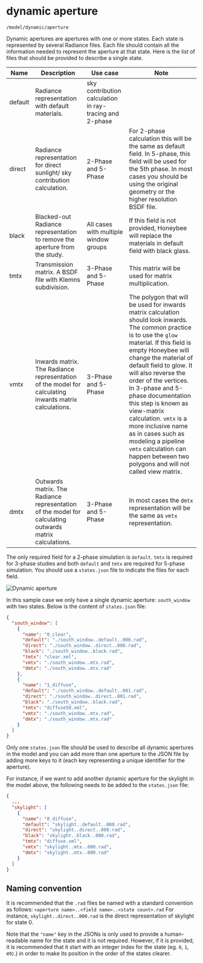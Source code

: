 # dynamic aperture

`/model/dynamic/aperture`

Dynamic apertures are apertures with one or more states. Each state is represented by
several Radiance files. Each file should contain all the information needed to represent
the aperture at that state. Here is the list of files that should be provided to describe
a single state.

| Name | Description | Use case | Note |
| --- | --- | --- | --- |
| default | Radiance representation with default materials. | sky contribution calculation in ray-tracing and 2-phase |
| direct | Radiance representation for direct sunlight/ sky contribution calculation. | 2-Phase and 5-Phase | For 2-phase calculation this will be the same as default field. In 5-phase, this field will be used for the 5th phase. In most cases you should be using the original geometry or the higher resolution BSDF file. |
| black | Blacked-out Radiance representation to remove the aperture from the study. | All cases with multiple window groups | If this field is not provided, Honeybee will replace the materials in default field with black glass. |
| tmtx | Transmission matrix. A BSDF file with Klemns subdivision. | 3-Phase and 5-Phase | This matrix will be used for matrix multiplication. |
| vmtx | Inwards matrix. The Radiance representation of the model for calculating inwards matrix calculations. | 3-Phase and 5-Phase | The polygon that will be used for inwards matrix calculation should look inwards. The common practice is to use the `glow` material. If this field is empty Honeybee will change the material of default field to glow. It will also reverse the order of the vertices. In 3-phase and 5-phase documentation this step is known as view-matrix calculation. `vmtx` is a more inclusive name as in cases such as modeling a pipeline `vmtx` calculation can happen between two polygons and will not called view matrix. |
| dmtx | Outwards matrix. The Radiance representation of the model for calculating outwards matrix calculations. | 3-Phase and 5-Phase | In most cases the `dmtx` representation will be the same as `vmtx` representation.

The only required field for a 2-phase simulation is `default`. `tmtx` is required for
3-phase studies and both `default` and `tmtx` are required for 5-phase simulation. You
should use a `states.json` file to indicate the files for each field.

![Dynamic aperture](https://user-images.githubusercontent.com/2915573/53457693-4cd64580-3a01-11e9-821c-0ac767090059.jpg)

In this sample case we only have a single dynamic aperture: `south_window` with two
states. Below is the content of `states.json` file:

```json
{
  "south_window": [
    {
      "name": "0_clear",
      "default": "./south_window..default..000.rad",
      "direct": "./south_window..direct..000.rad",
      "black": "./south_window..black.rad",
      "tmtx": "clear.xml",
      "vmtx": "./south_window..mtx.rad",
      "dmtx": "./south_window..mtx.rad"
    },
    {
      "name": "1_diffuse",
      "default": "./south_window..default..001.rad",
      "direct": "./south_window..direct..001.rad",
      "black": "./south_window..black.rad",
      "tmtx": "diffuse50.xml",
      "vmtx": "./south_window..mtx.rad",
      "dmtx": "./south_window..mtx.rad"
    }
  ]
}

```

Only one `states.json` file should be used to describe all dynamic apertures in the
model and you can add more than one aperture to the JSON file by adding more keys
to it (each key representing a unique identifier for the aperture).

For instance, if we want to add another dynamic aperture for the skylight in the
model above, the following needs to be added to the `states.json` file:

```json
{
  ...
  "skylight": [
    {
      "name": "0_diffuse",
      "default": "skylight..default..000.rad",
      "direct": "skylight..direct..000.rad",
      "black": "skylight..black..000.rad",
      "tmtx": "diffuse.xml",
      "vmtx": "skylight..mtx..000.rad",
      "dmtx": "skylight..mtx..000.rad"
    }
  ]
}
```

## Naming convention

It is recommended that the `.rad` files be named with a standard convention as follows:
`<aperture name>..<field name>..<state count>.rad`
For instance, `skylight..direct..000.rad` is the direct representation of skylight for state 0.

Note that the `"name"` key in the JSONs is only used to provide a human-readable name
for the state and it is not required. However, if it is provided, it is recommended
that it start with an integer index for the state (eg. `0`, `1`, etc.) in order to
make its position in the order of the states clearer.
